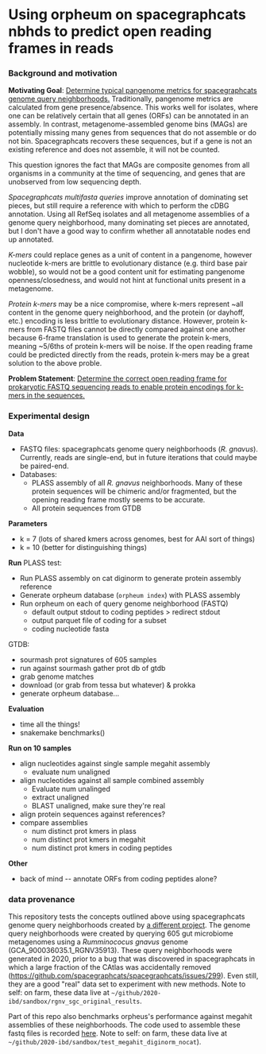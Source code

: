# Using orpheum on spacegraphcats nbhds to predict open reading frames in reads

### Background and motivation

**Motivating Goal**: <u>Determine typical pangenome metrics for spacegraphcats genome query neighborhoods.</u> Traditionally, pangenome metrics are calculated from gene presence/absence. This works well for isolates, where one can be relatively certain that all genes (ORFs) can be annotated in an assembly. In contrast, metagenome-assembled genome bins (MAGs) are potentially missing many genes from sequences that do not assemble or do not bin. Spacegraphcats recovers these sequences, but if a gene is not an existing reference and does not assemble, it will not be counted. 

This question ignores the fact that MAGs are composite genomes from all organisms in a community at the time of sequencing, and genes that are unobserved from low sequencing depth.

*Spacegraphcats multifasta queries* improve annotation of dominating set pieces, but still require a reference with which to perform the cDBG annotation. Using all RefSeq isolates and all metagenome assemblies of a genome query neighborhood, many dominating set pieces are annotated, but I don't have a good way to confirm whether all annotatable nodes end up annotated.

*K-mers* could replace genes as a unit of content in a pangenome, however nucleotide k-mers are brittle to evolutionary distance (e.g. third base pair wobble), so would not be a good content unit for estimating pangenome openness/closedness, and would not hint at functional units present in a metagenome.

*Protein k-mers* may be a nice compromise, where k-mers represent ~all content in the genome query neighborhood, and the protein (or dayhoff, etc.) encoding is less brittle to evolutionary distance. However, protein k-mers from FASTQ files cannot be directly compared against one another because 6-frame translation is used to generate the protein k-mers, meaning ~5/6ths of protein k-mers will be noise. If the open reading frame could be predicted directly from the reads, protein k-mers may be a great solution to the above proble.  

**Problem Statement**: <u>Determine the correct open reading frame for prokaryotic FASTQ sequencing reads to enable protein encodings for k-mers in the sequences.</u>

### Experimental design

**Data**
+ FASTQ files: spacegraphcats genome query neighborhoods (*R. gnavus*). Currently, reads are single-end, but in future iterations that could maybe be paired-end.
+ Databases:
    + PLASS assembly of all *R. gnavus* neighborhoods. Many of these protein sequences will be chimeric and/or fragmented, but the opening reading frame mostly seems to be accurate. 
    + All protein sequences from GTDB 

**Parameters**
+ k = 7 (lots of shared kmers across genomes, best for AAI sort of things)
+ k = 10 (better for distinguishing things)

**Run**
PLASS test:
+ Run PLASS assembly on cat diginorm to generate protein assembly reference
+ Generate orpheum database (`orpheum index`) with PLASS assembly
+ Run orpheum on each of query genome neighborhood (FASTQ)
    + default output stdout to coding peptides > redirect stdout
    + output parquet file of coding for a subset
    + coding nucleotide fasta 

GTDB:
+ sourmash prot signatures of 605 samples
+ run against sourmash gather prot db of gtdb
+ grab genome matches
+ download (or grab from tessa but whatever) & prokka
+ generate orpheum database...

**Evaluation**

+ time all the things!
+ snakemake benchmarks()

**Run on 10 samples**
+ align nucleotides against single sample megahit assembly
    + evaluate num unaligned
+ align nucleotides against all sample combined assembly
    + Evaluate num unalinged
    + extract unaligned
    + BLAST unaligned, make sure they're real
+ align protein sequences against references?
+ compare assemblies
    + num distinct prot kmers in plass
    + num distinct prot kmers in megahit
    + num distinct prot kmers in coding peptides


**Other**
+ back of mind -- annotate ORFs from coding peptides alone?

### data provenance

This repository tests the concepts outlined above using spacegraphcats genome query neighborhoods created by [a different project](https://github.com/dib-lab/2020-ibd/).
The genome query neighborhoods were created by querying 605 gut microbiome metagenomes using a *Rumminococus gnavus* genome (GCA_900036035.1_RGNV35913).
These query neighborhoods were generated in 2020, prior to a bug that was discovered in spacegraphcats in which a large fraction of the CAtlas was accidentally removed (https://github.com/spacegraphcats/spacegraphcats/issues/299).
Even still, they are a good "real" data set to experiment with new methods. 
Note to self: on farm, these data live at `~/github/2020-ibd/sandbox/rgnv_sgc_original_results`. 

Part of this repo also benchmarks orpheus's performance against megahit assemblies of these neighborhoods.
The code used to assemble these fastq files is recorded [here](https://github.com/dib-lab/2020-ibd/tree/master/sandbox/test_megahit_diginorm_nocat). 
Note to self: on farm, these data live at `~/github/2020-ibd/sandbox/test_megahit_diginorm_nocat`).  
